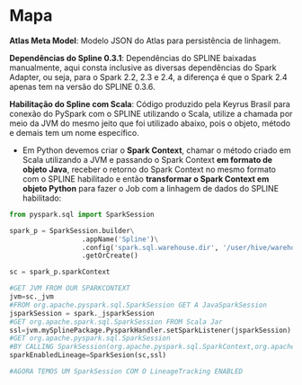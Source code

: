 # Mapa

__Atlas Meta Model__: Modelo JSON do Atlas para persistência de linhagem.

__Dependências do Spline 0.3.1__: Dependências do SPLINE baixadas manualmente, aqui consta inclusive as diversas dependências do Spark Adapter, ou seja, para o Spark 2.2, 2.3 e 2.4, a diferença é que o Spark 2.4 apenas tem na versão do SPLINE 0.3.6.

__Habilitação do Spline com Scala__: Código produzido pela Keyrus Brasil para conexão do PySpark com o SPLINE utilizando o Scala, utilize a chamada por meio da JVM do mesmo jeito que foi utilizado abaixo, pois o objeto, método e demais tem um nome específico.

* Em Python devemos criar o __Spark Context__, chamar o método criado em Scala utilizando a JVM e passando o Spark Context __em formato de objeto Java__, receber o retorno do Spark Context no mesmo formato com o SPLINE habilitado e então __transformar o Spark Context em objeto Python__ para fazer o Job com a linhagem de dados do SPLINE habilitado:

```python
from pyspark.sql import SparkSession

spark_p = SparkSession.builder\
	              .appName('Spline')\
	              .config('spark.sql.warehouse.dir', '/user/hive/warehouse')\
	              .getOrCreate()

sc = spark_p.sparkContext

#GET JVM FROM OUR SPARKCONTEXT
jvm=sc._jvm
#FROM org.apache.pyspark.sql.SparkSession GET A JavaSparkSession
jsparkSession = spark._jsparkSession
#GET org.apache.spark.sql.SparkSession FROM Scala Jar
ssl=jvm.mySplinePackage.PysparkHandler.setSparkListener(jsparkSession)
#GET org.apache.pyspark.sql.SparkSession
#BY CALLING SparkSession(org.apache.pyspark.sql.SparkContext,org.apache.spark.sql.SparkSession)
sparkEnabledLineage=SparkSesion(sc,ssl)

#AGORA TEMOS UM SparkSession COM O LineageTracking ENABLED
```

